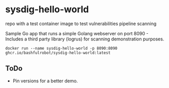 # sysdig-hello-world

repo with a test container image to test vulnerabilities pipeline scanning

Sample Go app that runs a simple Golang webserver on port 8090 - Includes a third party library (logrus) for scanning demonstration purposes.

`docker run --name sysdig-hello-world -p 8090:8090 ghcr.io/bashfulrobot/sysdig-hello-world:latest`

## ToDo

- Pin versions for a better demo.
